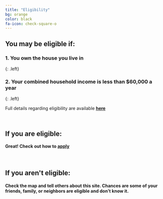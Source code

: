 ```yaml
---
title: "Eligibility"
bg: orange
color: black
fa-icon: check-square-o
---
```


## You **may** be eligible if:

### 1. You own the house you live in
{: .left}

### 2. Your combined household income is less than $60,000 a year
{: .left}

Full details regarding eligibility are available [**here**](http://www.dat.state.md.us/sdatweb/htc.html)

<br>

## If you **are** eligible:

#### Great! Check out how to [apply](#apply)

<br> 

## If you **aren't** eligible:

#### Check the map and tell others about this site.  Chances are some of your friends, family, or neighbors are eligible and don't know it.

